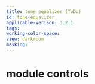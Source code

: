 ```yaml
---
title: tone equalizer (ToDo)
id: tone-equalizer
applicable-verison: 3.2.1
tags: 
working-color-space:  
view: darkroom
masking: 
---
```


# module controls


